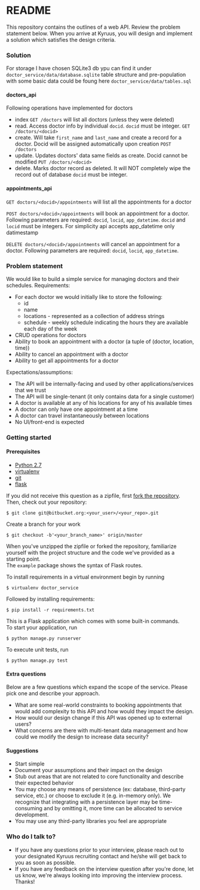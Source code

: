 # README #

This repository contains the outlines of a web API. Review the problem statement below. When you arrive at Kyruus, you will design and implement a solution which satisfies the design criteria.

### Solution ###
For storage I have chosen SQLite3 db ypu can find it under `doctor_service/data/database.sqlite`
table structure and pre-population with some basic data could be foung here `doctor_service/data/tables.sql`

#### doctors_api ####
Following operations have implemented for doctors
* index 
```GET /doctors```
will list all doctors (unless they were deleted)
* read. Access doctor info by individual `docid`. `docid` must be integer.
```GET /doctors/<docid>```
* create. Will take `first_name` and `last_name` and create a record for a doctor. Docid will be assigned automatically upon creation
```POST /doctors```
* update. Updates doctors' data same fields as create. Docid cannot be modified
```PUT /doctors/<docid>```
* delete. Marks doctor record as deleted. It will NOT completely wipe the record out of database `docid` must be integer.

#### appointments_api ####
```GET doctors/<docid>/appointments```
will list all the appointments for a doctor

```POST doctors/<docid>/appointments```
will book an appointment for a doctor. Following parameters are required: `docid`, `locid`, `app_datetime`. `docid` and `locid` must be integers. For simplicity api accepts app_datetime only datimestamp

```DELETE doctors/<docid>/appointments```
will cancel an appointment for a doctor. Following parameters are required: `docid`, `locid`, `app_datetime`.

### Problem statement ###

We would like to build a simple service for managing doctors and their schedules. 
Requirements:

* For each doctor we would initially like to store the following:
    * id
	* name
	* locations - represented as a collection of address strings
	* schedule - weekly schedule indicating the hours they are available each day of the week
* CRUD operations for doctors
* Ability to book an appointment with a doctor (a tuple of (doctor, location, time)) 
* Ability to cancel an appointment with a doctor
* Ability to get all appointments for a doctor

Expectations/assumptions:

* The API will be internally-facing and used by other applications/services that we trust
* The API will be single-tenant (it only contains data for a single customer)
* A doctor is available at any of his locations for any of his available times
* A doctor can only have one appointment at a time
* A doctor can travel instantaneously between locations
* No UI/front-end is expected   

### Getting started ###

#### Prerequisites

* [Python 2.7](https://www.python.org/downloads/)
* [virtualenv](http://docs.python-guide.org/en/latest/dev/virtualenvs/)
* [git](https://git-scm.com/downloads)
* [flask](http://flask.pocoo.org/)

If you did not receive this question as a zipfile, first [fork the repository](https://confluence.atlassian.com/bitbucket/forking-a-repository-221449527.html).
Then, check out your repository:

    $ git clone git@bitbucket.org:<your_user>/<your_repo>.git

Create a branch for your work

    $ git checkout -b'<your_branch_name>' origin/master
	
When you've unzipped the zipfile or forked the repository, familiarize yourself with the project structure and the code we've provided as a starting point.   
The `example` package shows the syntax of Flask routes.

To install requirements in a virtual environment begin by running

    $ virtualenv doctor_service

Followed by installing requirements:

    $ pip install -r requirements.txt

This is a Flask application which comes with some built-in commands.   
To start your application, run 

    $ python manage.py runserver

To execute unit tests, run

    $ python manage.py test

#### Extra questions ####

Below are a few questions which expand the scope of the service. Please pick one and describe your approach.

* What are some real-world constraints to booking appointments that would add complexity to this API and how would they impact the design.
* How would our design change if this API was opened up to external users?
* What concerns are there with multi-tenant data management and how could we modify the design to increase data security?

#### Suggestions ####

* Start simple 
* Document your assumptions and their impact on the design
* Stub out areas that are not related to core functionality and describe their expected behavior
* You may choose any means of persistence (ex: database, third-party service, etc.) or choose to exclude it (e.g. in-memory only). We recognize that integrating with a persistence layer may be time-consuming and by omitting it, more time can be allocated to service development.
* You may use any third-party libraries you feel are appropriate

### Who do I talk to? ###
* If you have any questions prior to your interview, please reach out to your designated Kyruus recruiting contact and he/she will get back to you as soon as possible.
* If you have any feedback on the interview question after you're done, let us know, we're always looking into improving the interview process. Thanks!
